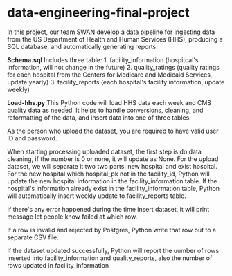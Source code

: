 # data-engineering-final-project
In this project, our team SWAN develop a data pipeline for ingesting data from the US Department of Health and Human Services (HHS), producing a SQL database, and automatically generating reports.

**Schema.sql**
Includes three table: 
	1. facility_information (hospitcal's information, will not change in the future)
	2. quality_ratings (quality ratings for each hospital from the Centers for Medicare and Medicaid Services, update yearly)
	3. facility_reports (each hospital's facility information, update weekly)

**Load-hhs.py**
This Python code will load HHS data each week and CMS quality data as needed. It helps to handle conversions, cleaning, and reformatting of the data, and insert data into one of three tables.

As the person who upload the dataset, you are required to have valid user ID and password.

When starting processing uploaded dataset, the first step is do data cleaning, if the number is 0 or none, it will update as None. 
For the upload dataset, we will separate it two two parts: new hospital and exist hospital. 
For the new hospital which hospital_pk not in the facility_id,  Python will update the new hospital information in the facility_information table.
If the hospital's information already exist in the facility_information table, Python will automatically insert weekly update to facility_reports table.

If there's any error happened during the time insert dataset, it will print message let people know failed at which row.

If a row is invalid and rejected by Postgres, Python write that row out to a separate CSV file. 

If the dataset updated successfully, Python will report the uumber of rows inserted into facility_information and quality_reports, also the number of rows updated in facility_information
